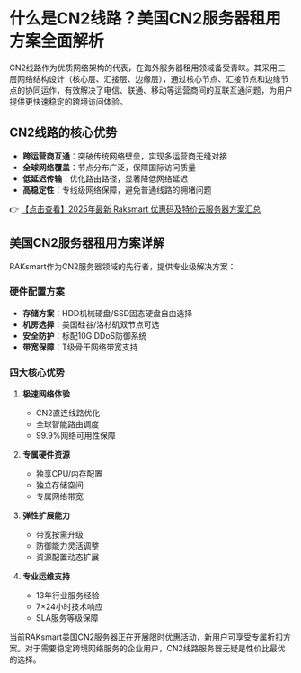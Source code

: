 # 什么是CN2线路？美国CN2服务器租用方案全面解析

CN2线路作为优质网络架构的代表，在海外服务器租用领域备受青睐。其采用三层网络结构设计（核心层、汇接层、边缘层），通过核心节点、汇接节点和边缘节点的协同运作，有效解决了电信、联通、移动等运营商间的互联互通问题，为用户提供更快速稳定的跨境访问体验。

## CN2线路的核心优势
- **跨运营商互通**：突破传统网络壁垒，实现多运营商无缝对接
- **全球网络覆盖**：节点分布广泛，保障国际访问质量
- **低延迟传输**：优化路由路径，显著降低网络延迟
- **高稳定性**：专线级网络保障，避免普通线路的拥堵问题

👉 [【点击查看】2025年最新 Raksmart 优惠码及特价云服务器方案汇总](https://bit.ly/raksmart)

## 美国CN2服务器租用方案详解
RAKsmart作为CN2服务器领域的先行者，提供专业级解决方案：

### 硬件配置方案
- **存储方案**：HDD机械硬盘/SSD固态硬盘自由选择
- **机房选择**：美国硅谷/洛杉矶双节点可选
- **安全防护**：标配10G DDoS防御系统
- **带宽保障**：T级骨干网络带宽支持

### 四大核心优势
1. **极速网络体验**
   - CN2直连线路优化
   - 全球智能路由调度
   - 99.9%网络可用性保障

2. **专属硬件资源**
   - 独享CPU/内存配置
   - 独立存储空间
   - 专属网络带宽

3. **弹性扩展能力**
   - 带宽按需升级
   - 防御能力灵活调整
   - 资源配置动态扩展

4. **专业运维支持**
   - 13年行业服务经验
   - 7×24小时技术响应
   - SLA服务等级保障

当前RAKsmart美国CN2服务器正在开展限时优惠活动，新用户可享受专属折扣方案。对于需要稳定跨境网络服务的企业用户，CN2线路服务器无疑是性价比最优的选择。